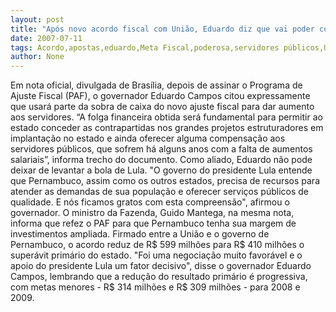 ```yaml
---
layout: post
title: "Após novo acordo fiscal com União, Eduardo diz que vai poder compensar servidores com aumentos salariais"
date: 2007-07-11
tags: Acordo,apostas,eduardo,Meta Fiscal,poderosa,servidores públicos,União
author: None
---
```

Em nota oficial, divulgada de Bras&iacute;lia, depois de assinar o Programa de Ajuste Fiscal (PAF), o governador Eduardo Campos citou expressamente que usar&aacute; parte da sobra de caixa do novo ajuste fiscal para dar aumento aos servidores.
&ldquo;A folga financeira obtida ser&aacute; fundamental para permitir ao estado conceder as contrapartidas nos grandes projetos estruturadores em implanta&ccedil;&atilde;o no estado e ainda oferecer alguma compensa&ccedil;&atilde;o aos servidores p&uacute;blicos, que sofrem h&aacute; alguns anos com a falta de aumentos salariais&rdquo;, informa trecho do documento.
Como aliado, Eduardo n&atilde;o pode deixar de levantar a bola de Lula.
&quot;O governo do presidente Lula entende que Pernambuco, assim como os outros estados, precisa de recursos para atender as demandas de sua popula&ccedil;&atilde;o e oferecer servi&ccedil;os p&uacute;blicos de qualidade. E n&oacute;s ficamos gratos com esta compreens&atilde;o&quot;, afirmou o governador. 
O ministro da Fazenda, Guido Mantega, na mesma nota, informa que refez o PAF para que Pernambuco tenha sua margem de investimentos ampliada. Firmado entre a Uni&atilde;o e o governo de Pernambuco, o acordo reduz de R$ 599 milh&otilde;es para R$ 410 milh&otilde;es o super&aacute;vit prim&aacute;rio do estado. 
&quot;Foi uma negocia&ccedil;&atilde;o muito favor&aacute;vel e o apoio do presidente Lula um fator decisivo&quot;, disse o governador Eduardo Campos, lembrando que a redu&ccedil;&atilde;o do resultado prim&aacute;rio &eacute; progressiva, com metas menores - R$ 314 milh&otilde;es e R$ 309 milh&otilde;es - para 2008 e 2009.  